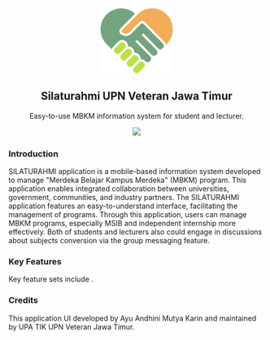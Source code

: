 <div align="center">
<a href="https://frappehealth.com">
    <img src="https://github.com/aghniqisthi/Silaturahmi_Apps/blob/main/app/src/main/res/drawable/splash.png" height="128" alt="Silaturahmi Logo">
  </a>
  <h2>Silaturahmi UPN Veteran Jawa Timur</h2>
  <p align="center">
    <p>Easy-to-use MBKM information system for student and lecturer.</p>
  </p>
  
 <div align="center" style="max-height: 40px;">
    <a href=" https://play.google.com/store/apps/details?id=com.upnvjatim.silaturahmi">
        <img src="https://github.com/user-attachments/assets/66d91063-ced9-4322-b77b-abdd4391eea5" height="40">
    </a>
 </div>

</div>

### Introduction

SILATURAHMI application is a mobile-based information system developed to manage "Merdeka Belajar Kampus Merdeka" (MBKM) program. This application enables integrated collaboration between universities, government, communities, and industry partners. The SILATURAHMI application features an easy-to-understand interface, facilitating the management of programs. Through this application, users can manage MBKM programs, especially MSIB and independent internship more effectively. Both of students and lecturers also could engage in discussions about subjects conversion via the group messaging feature.

### Key Features

Key feature sets include .

### Credits

This application UI developed by Ayu Andhini Mutya Karin and maintained by UPA TIK UPN Veteran Jawa Timur.
